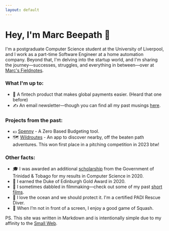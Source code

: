 ```yaml
---
layout: default
---
```


# Hey, I'm Marc Beepath 👋

I'm a postgraduate Computer Science student at the University of Liverpool, and I work as a part-time Software Engineer at a home automation company.
Beyond that, I'm delving into the startup world, and I'm sharing the journey—successes, struggles, and everything in between—over at [Marc's Fieldnotes](https://youtube.com/@MarcsFieldnotes).

### What I'm up to:

- 🚀 A fintech product that makes global payments easier. (Heard that one before)
- ✍️ An email newsletter—though you can find all my past musings [here](/fieldnotes).

### Projects from the past:

- 💷 [Spenny](https://github.com/marcbeep/spenny) - A Zero Based Budgeting tool.
- 🗺️ [Wildroutes](https://news.liverpool.ac.uk/2023/05/10/enterprising-students-win-design-your-future-awards/) - An app to discover nearby, off the beaten path adventures. This won first place in a pitching competition in 2023 btw!

### Other facts:

- 🎓 I was awarded an additional [scholarship](https://napcol.bluechiptt.com/scholarships-2020/) from the Government of Trinidad & Tobago for my results in Computer Science in 2020.
- 🏅 I earned the Duke of Edinburgh Gold Award in 2020.
- 🎥 I sometimes dabbled in filmmaking—check out some of my past [short films](https://youtube.com/@Marcbeep).
- 🌊 I love the ocean and we should protect it. I'm a certified PADI Rescue Diver.
- 🏸 When I’m not in front of a screen, I enjoy a good game of Squash.

PS. This site was written in Markdown and is intentionally simple due to my affinity to the [Small Web](https://benhoyt.com/writings/the-small-web-is-beautiful/).
